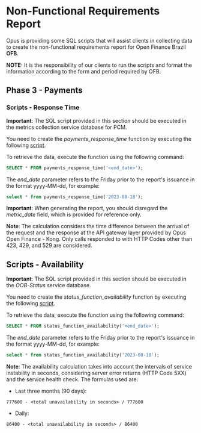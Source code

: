 # Non-Functional Requirements Report

Opus is providing some SQL scripts that will assist clients in collecting data to create the non-functional requirements report for Open Finance Brazil **OFB**.

**NOTE:** It is the responsibility of our clients to run the scripts and format the information according to the form and period required by OFB.

## Phase 3 - Payments

### Scripts - Response Time

**Important**: The SQL script provided in this section should be executed in the metrics collection service database for PCM.

You need to create the *payments_response_time* function by executing the following [script](attachments/payments_response_time.sql).

To retrieve the data, execute the function using the following command:

```sql
SELECT * FROM payments_response_time('<end_date>');
```

The *end_date* parameter refers to the Friday prior to the report's issuance in the format yyyy-MM-dd, for example:

```sql
select * from payments_response_time('2023-08-18');
```

**Important**: When generating the report, you should disregard the *metric_date* field, which is provided for reference only.

**Note**: The calculation considers the time difference between the arrival of the request and the response at the API gateway layer provided by Opus Open Finance - Kong. Only calls responded to with HTTP Codes other than 423, 429, and 529 are considered.

## Scripts - Availability

**Important**: The SQL script provided in this section should be executed in the *OOB-Status* service database.

You need to create the *status_function_availability* function by executing the following [script](attachments/status_function_availability.sql).

To retrieve the data, execute the function using the following command:

```sql
SELECT * FROM status_function_availability('<end_date>');
```

The *end_date* parameter refers to the Friday prior to the report's issuance in the format yyyy-MM-dd, for example:

```sql
select * from status_function_availability('2023-08-18');
```

**Note**: The availability calculation takes into account the intervals of service instability in seconds, considering server error returns (HTTP Code 5XX) and the service health check. The formulas used are:

- Last three months (90 days):

```text
777600 - <total unavailability in seconds> / 777600
```

- Daily:

```text
86400 - <total unavailability in seconds> / 86400
```
